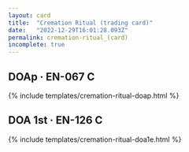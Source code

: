 ```yaml
---
layout: card
title:  "Cremation Ritual (trading card)"
date:   "2022-12-29T16:01:28.093Z"
permalink: cremation-ritual_(card)
incomplete: true
---
```


## DOAp &middot; EN-067 C

{% include templates/cremation-ritual-doap.html %}


## DOA 1st &middot; EN-126 C

{% include templates/cremation-ritual-doa1e.html %}
